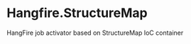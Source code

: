 Hangfire.StructureMap
=====================

HangFire job activator based on StructureMap IoC container
